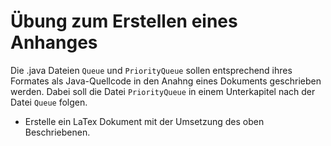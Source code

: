 # Übung zum Erstellen eines Anhanges

Die .java Dateien `Queue` und `PriorityQueue` sollen entsprechend ihres Formates als Java-Quellcode in
den Anahng eines Dokuments geschrieben werden. Dabei soll die Datei `PriorityQueue` in einem Unterkapitel nach der Datei `Queue`
folgen.

- Erstelle ein LaTex Dokument mit der Umsetzung des oben Beschriebenen.
